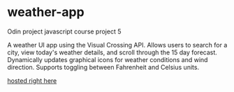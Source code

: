 # weather-app
Odin project javascript course project 5

A weather UI app using the Visual Crossing API. Allows users to search for a city, 
view today's weather details, and scroll through the 15 day forecast. Dynamically updates
graphical icons for weather conditions and wind direction. Supports toggling between 
Fahrenheit and Celsius units.

[hosted right here](https://chris-newton.github.io/weather-app/)
